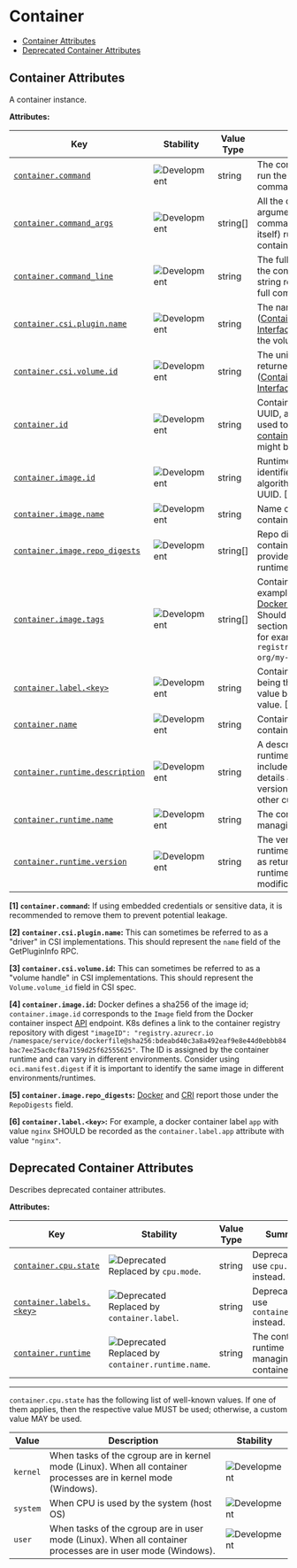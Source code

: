 <!-- NOTE: THIS FILE IS AUTOGENERATED. DO NOT EDIT BY HAND. -->
<!-- see templates/registry/markdown/attribute_namespace.md.j2 -->

# Container

- [Container Attributes](#container-attributes)
- [Deprecated Container Attributes](#deprecated-container-attributes)

## Container Attributes

A container instance.

**Attributes:**

| Key | Stability | Value Type | Summary | Example Values |
|---|---|---|---|---|
| <a id="container-command" href="#container-command">`container.command`</a> | ![Development](https://img.shields.io/badge/-development-blue) | string | The command used to run the container (i.e. the command name). [1] | `otelcontribcol` |
| <a id="container-command-args" href="#container-command-args">`container.command_args`</a> | ![Development](https://img.shields.io/badge/-development-blue) | string[] | All the command arguments (including the command/executable itself) run by the container. | `["otelcontribcol", "--config", "config.yaml"]` |
| <a id="container-command-line" href="#container-command-line">`container.command_line`</a> | ![Development](https://img.shields.io/badge/-development-blue) | string | The full command run by the container as a single string representing the full command. | `otelcontribcol --config config.yaml` |
| <a id="container-csi-plugin-name" href="#container-csi-plugin-name">`container.csi.plugin.name`</a> | ![Development](https://img.shields.io/badge/-development-blue) | string | The name of the CSI ([Container Storage Interface](https://github.com/container-storage-interface/spec)) plugin used by the volume. [2] | `pd.csi.storage.gke.io` |
| <a id="container-csi-volume-id" href="#container-csi-volume-id">`container.csi.volume.id`</a> | ![Development](https://img.shields.io/badge/-development-blue) | string | The unique volume ID returned by the CSI ([Container Storage Interface](https://github.com/container-storage-interface/spec)) plugin. [3] | `projects/my-gcp-project/zones/my-gcp-zone/disks/my-gcp-disk` |
| <a id="container-id" href="#container-id">`container.id`</a> | ![Development](https://img.shields.io/badge/-development-blue) | string | Container ID. Usually a UUID, as for example used to [identify Docker containers](https://docs.docker.com/engine/containers/run/#container-identification). The UUID might be abbreviated. | `a3bf90e006b2` |
| <a id="container-image-id" href="#container-image-id">`container.image.id`</a> | ![Development](https://img.shields.io/badge/-development-blue) | string | Runtime specific image identifier. Usually a hash algorithm followed by a UUID. [4] | `sha256:19c92d0a00d1b66d897bceaa7319bee0dd38a10a851c60bcec9474aa3f01e50f` |
| <a id="container-image-name" href="#container-image-name">`container.image.name`</a> | ![Development](https://img.shields.io/badge/-development-blue) | string | Name of the image the container was built on. | `gcr.io/opentelemetry/operator` |
| <a id="container-image-repo-digests" href="#container-image-repo-digests">`container.image.repo_digests`</a> | ![Development](https://img.shields.io/badge/-development-blue) | string[] | Repo digests of the container image as provided by the container runtime. [5] | `["example@sha256:afcc7f1ac1b49db317a7196c902e61c6c3c4607d63599ee1a82d702d249a0ccb", "internal.registry.example.com:5000/example@sha256:b69959407d21e8a062e0416bf13405bb2b71ed7a84dde4158ebafacfa06f5578"]` |
| <a id="container-image-tags" href="#container-image-tags">`container.image.tags`</a> | ![Development](https://img.shields.io/badge/-development-blue) | string[] | Container image tags. An example can be found in [Docker Image Inspect](https://docs.docker.com/engine/api/v1.43/#tag/Image/operation/ImageInspect). Should be only the `<tag>` section of the full name for example from `registry.example.com/my-org/my-image:<tag>`. | `["v1.27.1", "3.5.7-0"]` |
| <a id="container-label" href="#container-label">`container.label.<key>`</a> | ![Development](https://img.shields.io/badge/-development-blue) | string | Container labels, `<key>` being the label name, the value being the label value. [6] | `nginx` |
| <a id="container-name" href="#container-name">`container.name`</a> | ![Development](https://img.shields.io/badge/-development-blue) | string | Container name used by container runtime. | `opentelemetry-autoconf` |
| <a id="container-runtime-description" href="#container-runtime-description">`container.runtime.description`</a> | ![Development](https://img.shields.io/badge/-development-blue) | string | A description about the runtime which could include, for example details about the CRI/API version being used or other customisations. | `docker://19.3.1 - CRI: 1.22.0` |
| <a id="container-runtime-name" href="#container-runtime-name">`container.runtime.name`</a> | ![Development](https://img.shields.io/badge/-development-blue) | string | The container runtime managing this container. | `docker`; `containerd`; `rkt` |
| <a id="container-runtime-version" href="#container-runtime-version">`container.runtime.version`</a> | ![Development](https://img.shields.io/badge/-development-blue) | string | The version of the runtime of this process, as returned by the runtime without modification. | `1.0.0` |

**[1] `container.command`:** If using embedded credentials or sensitive data, it is recommended to remove them to prevent potential leakage.

**[2] `container.csi.plugin.name`:** This can sometimes be referred to as a "driver" in CSI implementations. This should represent the `name` field of the GetPluginInfo RPC.

**[3] `container.csi.volume.id`:** This can sometimes be referred to as a "volume handle" in CSI implementations. This should represent the `Volume.volume_id` field in CSI spec.

**[4] `container.image.id`:** Docker defines a sha256 of the image id; `container.image.id` corresponds to the `Image` field from the Docker container inspect [API](https://docs.docker.com/engine/api/v1.43/#tag/Container/operation/ContainerInspect) endpoint.
K8s defines a link to the container registry repository with digest `"imageID": "registry.azurecr.io /namespace/service/dockerfile@sha256:bdeabd40c3a8a492eaf9e8e44d0ebbb84bac7ee25ac0cf8a7159d25f62555625"`.
The ID is assigned by the container runtime and can vary in different environments. Consider using `oci.manifest.digest` if it is important to identify the same image in different environments/runtimes.

**[5] `container.image.repo_digests`:** [Docker](https://docs.docker.com/engine/api/v1.43/#tag/Image/operation/ImageInspect) and [CRI](https://github.com/kubernetes/cri-api/blob/c75ef5b473bbe2d0a4fc92f82235efd665ea8e9f/pkg/apis/runtime/v1/api.proto#L1237-L1238) report those under the `RepoDigests` field.

**[6] `container.label.<key>`:** For example, a docker container label `app` with value `nginx` SHOULD be recorded as the `container.label.app` attribute with value `"nginx"`.

## Deprecated Container Attributes

Describes deprecated container attributes.

**Attributes:**

| Key | Stability | Value Type | Summary | Example Values |
|---|---|---|---|---|
| <a id="container-cpu-state" href="#container-cpu-state">`container.cpu.state`</a> | ![Deprecated](https://img.shields.io/badge/-deprecated-red)<br>Replaced by `cpu.mode`. | string | Deprecated, use `cpu.mode` instead. | `user`; `kernel` |
| <a id="container-labels" href="#container-labels">`container.labels.<key>`</a> | ![Deprecated](https://img.shields.io/badge/-deprecated-red)<br>Replaced by `container.label`. | string | Deprecated, use `container.label` instead. | `nginx` |
| <a id="container-runtime" href="#container-runtime">`container.runtime`</a> | ![Deprecated](https://img.shields.io/badge/-deprecated-red)<br>Replaced by `container.runtime.name`. | string | The container runtime managing this container. | `docker`; `containerd`; `rkt` |

---

`container.cpu.state` has the following list of well-known values. If one of them applies, then the respective value MUST be used; otherwise, a custom value MAY be used.

| Value  | Description | Stability |
|---|---|---|
| `kernel` | When tasks of the cgroup are in kernel mode (Linux). When all container processes are in kernel mode (Windows). | ![Development](https://img.shields.io/badge/-development-blue) |
| `system` | When CPU is used by the system (host OS) | ![Development](https://img.shields.io/badge/-development-blue) |
| `user` | When tasks of the cgroup are in user mode (Linux). When all container processes are in user mode (Windows). | ![Development](https://img.shields.io/badge/-development-blue) |
